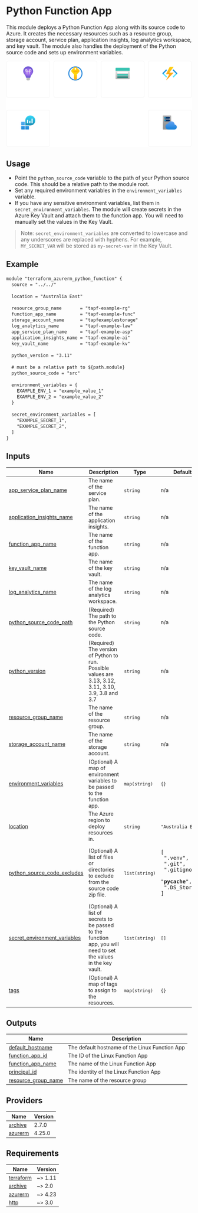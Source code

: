 # Python Function App

This module deploys a Python Function App along with its source code to Azure. It creates the necessary resources such as a resource group, storage account, service plan, application insights, log analytics workspace, and key vault. The module also handles the deployment of the Python source code and sets up environment variables.

![](./docs/tapf-test-rg.png)

## Usage
- Point the `python_source_code` variable to the path of your Python source code. This should be a relative path to the module root.
- Set any required environment variables in the `environment_variables` variable.
- If you have any sensitive environment variables, list them in `secret_environment_variables`. The module will create secrets in the Azure Key Vault and attach them to the function app. You will need to manually set the values in the Key Vault.

> Note: `secret_environment_variables` are converted to lowercase and any underscores are replaced with hyphens. For example, `MY_SECRET_VAR` will be stored as `my-secret-var` in the Key Vault.

<!-- BEGIN_TF_DOCS -->


## Example

```hcl
module "terraform_azurerm_python_function" {
  source = "../../"

  location = "Australia East"

  resource_group_name       = "tapf-example-rg"
  function_app_name         = "tapf-example-func"
  storage_account_name      = "tapfexamplestorage"
  log_analytics_name        = "tapf-example-law"
  app_service_plan_name     = "tapf-example-asp"
  application_insights_name = "tapf-example-ai"
  key_vault_name            = "tapf-example-kv"

  python_version = "3.11"

  # must be a relative path to ${path.module}
  python_source_code = "src"

  environment_variables = {
    EXAMPLE_ENV_1 = "example_value_1"
    EXAMPLE_ENV_2 = "example_value_2"
  }

  secret_environment_variables = [
    "EXAMPLE_SECRET_1",
    "EXAMPLE_SECRET_2",
  ]
}
```

## Inputs

| Name | Description | Type | Default | Required |
|------|-------------|------|---------|:--------:|
| <a name="input_app_service_plan_name"></a> [app\_service\_plan\_name](#input\_app\_service\_plan\_name) | The name of the service plan. | `string` | n/a | yes |
| <a name="input_application_insights_name"></a> [application\_insights\_name](#input\_application\_insights\_name) | The name of the application insights. | `string` | n/a | yes |
| <a name="input_function_app_name"></a> [function\_app\_name](#input\_function\_app\_name) | The name of the function app. | `string` | n/a | yes |
| <a name="input_key_vault_name"></a> [key\_vault\_name](#input\_key\_vault\_name) | The name of the key vault. | `string` | n/a | yes |
| <a name="input_log_analytics_name"></a> [log\_analytics\_name](#input\_log\_analytics\_name) | The name of the log analytics workspace. | `string` | n/a | yes |
| <a name="input_python_source_code_path"></a> [python\_source\_code\_path](#input\_python\_source\_code\_path) | (Required) The path to the Python source code. | `string` | n/a | yes |
| <a name="input_python_version"></a> [python\_version](#input\_python\_version) | (Required) The version of Python to run. Possible values are 3.13, 3.12, 3.11, 3.10, 3.9, 3.8 and 3.7 | `string` | n/a | yes |
| <a name="input_resource_group_name"></a> [resource\_group\_name](#input\_resource\_group\_name) | The name of the resource group. | `string` | n/a | yes |
| <a name="input_storage_account_name"></a> [storage\_account\_name](#input\_storage\_account\_name) | The name of the storage account. | `string` | n/a | yes |
| <a name="input_environment_variables"></a> [environment\_variables](#input\_environment\_variables) | (Optional) A map of environment variables to be passed to the function app. | `map(string)` | `{}` | no |
| <a name="input_location"></a> [location](#input\_location) | The Azure region to deploy resources in. | `string` | `"Australia East"` | no |
| <a name="input_python_source_code_excludes"></a> [python\_source\_code\_excludes](#input\_python\_source\_code\_excludes) | (Optional) A list of files or directories to exclude from the source code zip file. | `list(string)` | <pre>[<br>  ".venv",<br>  ".git",<br>  ".gitignore",<br>  "__pycache__",<br>  ".DS_Store"<br>]</pre> | no |
| <a name="input_secret_environment_variables"></a> [secret\_environment\_variables](#input\_secret\_environment\_variables) | (Optional) A list of secrets to be passed to the function app, you will need to set the values in the key vault. | `list(string)` | `[]` | no |
| <a name="input_tags"></a> [tags](#input\_tags) | (Optional) A map of tags to assign to the resources. | `map(string)` | `{}` | no |

## Outputs

| Name | Description |
|------|-------------|
| <a name="output_default_hostname"></a> [default\_hostname](#output\_default\_hostname) | The default hostname of the Linux Function App |
| <a name="output_function_app_id"></a> [function\_app\_id](#output\_function\_app\_id) | The ID of the Linux Function App |
| <a name="output_function_app_name"></a> [function\_app\_name](#output\_function\_app\_name) | The name of the Linux Function App |
| <a name="output_principal_id"></a> [principal\_id](#output\_principal\_id) | The identity of the Linux Function App |
| <a name="output_resource_group_name"></a> [resource\_group\_name](#output\_resource\_group\_name) | The name of the resource group |

## Providers

| Name | Version |
|------|---------|
| <a name="provider_archive"></a> [archive](#provider\_archive) | 2.7.0 |
| <a name="provider_azurerm"></a> [azurerm](#provider\_azurerm) | 4.25.0 |

## Requirements

| Name | Version |
|------|---------|
| <a name="requirement_terraform"></a> [terraform](#requirement\_terraform) | ~> 1.11 |
| <a name="requirement_archive"></a> [archive](#requirement\_archive) | ~> 2.0 |
| <a name="requirement_azurerm"></a> [azurerm](#requirement\_azurerm) | ~> 4.23 |
| <a name="requirement_http"></a> [http](#requirement\_http) | ~> 3.0 |


<!-- END_TF_DOCS -->

